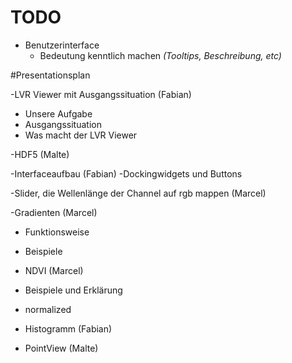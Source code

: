 # TODO

- Benutzerinterface
  - Bedeutung kenntlich machen _(Tooltips, Beschreibung, etc)_

#Presentationsplan

-LVR Viewer mit Ausgangssituation (Fabian)
  - Unsere Aufgabe
  - Ausgangssituation
  - Was macht der LVR Viewer

-HDF5 (Malte)

-Interfaceaufbau (Fabian)
  -Dockingwidgets und Buttons

-Slider, die Wellenlänge der Channel auf rgb mappen (Marcel)

-Gradienten (Marcel)
  - Funktionsweise
  - Beispiele
  - NDVI (Marcel)
  - Beispiele und Erklärung
  - normalized

- Histogramm (Fabian)

- PointView  (Malte)





